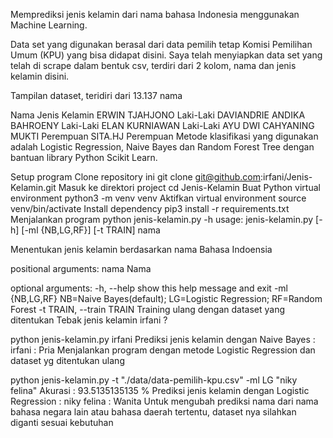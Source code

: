 Memprediksi jenis kelamin dari nama bahasa Indonesia menggunakan Machine Learning.

Data set yang digunakan berasal dari data pemilih tetap Komisi Pemilihan Umum (KPU) yang bisa didapat disini. Saya telah menyiapkan data set yang telah di scrape dalam bentuk csv, terdiri dari 2 kolom, nama dan jenis kelamin disini.

Tampilan dataset, teridiri dari 13.137 nama

Nama	Jenis Kelamin
ERWIN TJAHJONO	Laki-Laki
DAVIANDRIE ANDIKA BAHROENY	Laki-Laki
ELAN KURNIAWAN	Laki-Laki
AYU DWI CAHYANING MUKTI	Perempuan
SITA.HJ	Perempuan
Metode klasifikasi yang digunakan adalah Logistic Regression, Naive Bayes dan Random Forest Tree dengan bantuan library Python Scikit Learn.

Setup program
Clone repository ini git clone git@github.com:irfani/Jenis-Kelamin.git
Masuk ke direktori project cd Jenis-Kelamin
Buat Python virtual environment python3 -m venv venv
Aktifkan virtual environment source venv/bin/activate
Install dependency pip3 install -r requirements.txt
Menjalankan program
python jenis-kelamin.py -h
usage: jenis-kelamin.py [-h] [-ml {NB,LG,RF}] [-t TRAIN] nama

Menentukan jenis kelamin berdasarkan nama Bahasa Indoensia

positional arguments:
  nama                  Nama

optional arguments:
  -h, --help            show this help message and exit
  -ml {NB,LG,RF}        NB=Naive Bayes(default); LG=Logistic Regression;
                        RF=Random Forest
  -t TRAIN, --train TRAIN
                        Training ulang dengan dataset yang ditentukan
Tebak jenis kelamin irfani ?

python jenis-kelamin.py irfani
Prediksi jenis kelamin dengan Naive Bayes :
irfani  :  Pria
Menjalankan program dengan metode Logistic Regression dan dataset yg ditentukan ulang

python jenis-kelamin.py -t "./data/data-pemilih-kpu.csv" -ml LG "niky felina"
Akurasi : 93.5135135135 %
Prediksi jenis kelamin dengan Logistic Regression :
niky felina  :  Wanita
Untuk mengubah prediksi nama dari nama bahasa negara lain atau bahasa daerah tertentu, dataset nya silahkan diganti sesuai kebutuhan

